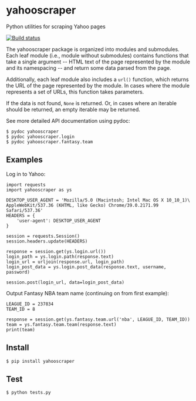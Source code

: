# yahooscraper

Python utilities for scraping Yahoo pages

[![Build status](https://img.shields.io/travis/jbrudvik/yahooscraper.svg)](https://travis-ci.org/jbrudvik/yahooscraper)

The yahooscraper package is organized into modules and submodules. Each leaf
module (i.e., module without submodules) contains functions that take a single
argument -- HTML text of the page represented by the module and its
namespacing -- and return some data parsed from the page.

Additionally, each leaf module also includes a `url()` function, which returns
the URL of the page represented by the module. In cases where the module
represents a set of URLs, this function takes parameters.

If the data is not found, `None` is returned. Or, in cases where an iterable
should be returned, an empty iterable may be returned.

See more detailed API documentation using pydoc:

    $ pydoc yahooscraper
    $ pydoc yahooscraper.login
    $ pydoc yahooscraper.fantasy.team


## Examples

Log in to Yahoo:

    import requests
    import yahooscraper as ys

    DESKTOP_USER_AGENT = 'Mozilla/5.0 (Macintosh; Intel Mac OS X 10_10_1)\
    AppleWebKit/537.36 (KHTML, like Gecko) Chrome/39.0.2171.99 Safari/537.36'
    HEADERS = {
        'user-agent': DESKTOP_USER_AGENT
    }

    session = requests.Session()
    session.headers.update(HEADERS)

    response = session.get(ys.login.url())
    login_path = ys.login.path(response.text)
    login_url = urljoin(response.url, login_path)
    login_post_data = ys.login.post_data(response.text, username, password)

    session.post(login_url, data=login_post_data)


Output Fantasy NBA team name (continuing on from first example):

    LEAGUE_ID = 237834
    TEAM_ID = 8

    response = session.get(ys.fantasy.team.url('nba', LEAGUE_ID, TEAM_ID))
    team = ys.fantasy.team.team(response.text)
    print(team)


## Install

    $ pip install yahooscraper


## Test

    $ python tests.py
